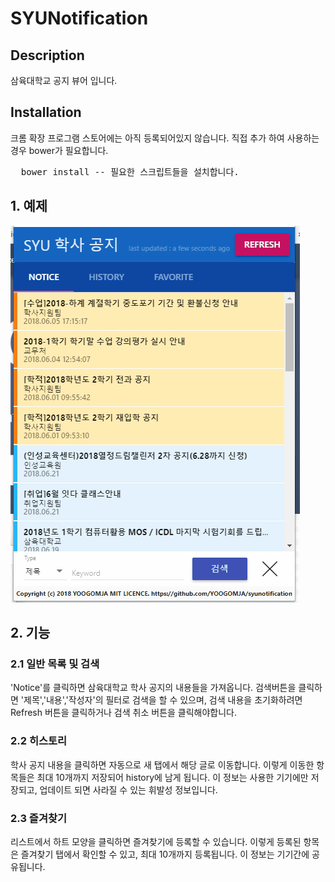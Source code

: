 # SYUNotification


## Description
삼육대학교 공지 뷰어 입니다. 

## Installation

크롬 확장 프로그램 스토어에는 아직 등록되어있지 않습니다.
직접 추가 하여 사용하는 경우 bower가 필요합니다. 

<pre>
  bower install -- 필요한 스크립트들을 설치합니다.
</pre>

## 1. 예제

![Alt text](https://github.com/YOOGOMJA/SYUNotification/blob/material/syunoti_demo.gif?raw=true "사용예제")

## 2. 기능 
### 2.1 일반 목록 및 검색 

'Notice'를 클릭하면 삼육대학교 학사 공지의 내용들을 가져옵니다.
검색버튼을 클릭하면 '제목','내용','작성자'의 필터로 검색을 할 수 있으며,
검색 내용을 초기화하려면 Refresh 버튼을 클릭하거나 검색 취소 버튼을 클릭해야합니다. 

### 2.2 히스토리

학사 공지 내용을 클릭하면 자동으로 새 탭에서 해당 글로 이동합니다.
이렇게 이동한 항목들은 최대 10개까지 저장되어 history에 남게 됩니다. 
이 정보는 사용한 기기에만 저장되고, 업데이트 되면 사라질 수 있는 휘발성 정보입니다.

### 2.3 즐겨찾기

리스트에서 하트 모양을 클릭하면 즐겨찾기에 등록할 수 있습니다.
이렇게 등록된 항목은 즐겨찾기 탭에서 확인할 수 있고, 최대 10개까지 등록됩니다.
이 정보는 기기간에 공유됩니다. 


